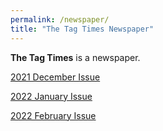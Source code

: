 ```yaml
---
permalink: /newspaper/
title: "The Tag Times Newspaper"
---
```


**The Tag Times** is a newspaper.



<a href="https://thetagtimes.github.io/newspaper/tttimes_december_2021/" target="_blank">2021 December Issue</a>

<a href="https://thetagtimes.github.io/newspaper/tttimes_january_2022/" target="_blank">2022 January Issue</a>

<a href="https://thetagtimes.github.io/newspaper/tttimes_february_2022/" target="_blank">2022 February Issue</a>
